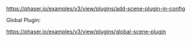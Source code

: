 https://phaser.io/examples/v3/view/plugins/add-scene-plugin-in-config

Global Plugin:

https://phaser.io/examples/v3/view/plugins/global-scene-plugin